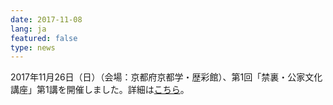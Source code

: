 ```yaml
---
date: 2017-11-08
lang: ja
featured: false
type: news
---
```

2017年11月26日（日）（会場：京都府京都学・歴彩館）、第1回「禁裏・公家文化講座」第1講を開催しました。詳細は<a href="/news/2017/20171108kinrikuge.pdf" target="_blank">こちら</a>。
